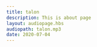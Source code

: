 ```yaml
---
title: talon
description: This is about page
layout: audiopage.hbs
audiopath: talon.mp3
date: 2020-07-04
---
```

